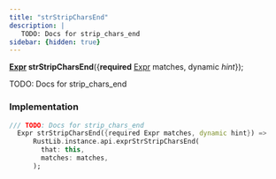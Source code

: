 ```yaml
---
title: "strStripCharsEnd"
description: |
   TODO: Docs for strip_chars_end
sidebar: {hidden: true}
---
```

<span class="dart-code"><strong>[Expr] strStripCharsEnd</strong>({<span class="nobr"><strong>required</strong> [Expr] matches</span>, <span class="nobr">dynamic <i>hint</i></span>});</span>

 TODO: Docs for strip_chars_end
### Implementation
```dart
/// TODO: Docs for strip_chars_end
  Expr strStripCharsEnd({required Expr matches, dynamic hint}) =>
      RustLib.instance.api.exprStrStripCharsEnd(
        that: this,
        matches: matches,
      );
```

[Expr]: /reference/classes/expr